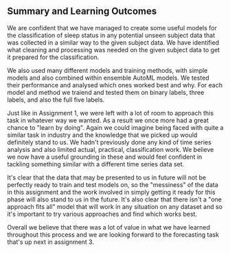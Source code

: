 ## Summary and Learning Outcomes

We are confident that we have managed to create some useful models for the classification of sleep status in any potential unseen subject data that was collected in a similar way to the given subject data. We have identified what cleaning and processing was needed on the given subject data to get it prepared for the classification.

We also used many different models and training methods, with simple models and also combined within ensemble AutoML models. We tested their performance and analysed which ones worked best and why. For each model and method we traiend and tested them on binary labels, three labels, and also the full five labels.

Just like in Assignment 1, we were left with a lot of room to approach this task in whatever way we wanted. As a result we once more had a great chance to "learn by doing". Again we could imagine being faced with quite a similar task in industry and the knowledge that we picked up would definitely stand to us. We hadn't previously done any kind of time series analysis and also limited actual, practical, classification work. We believe we now have a useful grounding in these and would feel confident in tackling something similar with a different time series data set.

It's clear that the data that may be presented to us in future will not be perfectly ready to train and test models on, so the "messiness" of the data in this assignment and the work involved in simply getting it ready for this phase will also stand to us in the future. It's also clear that there isn't a "one approach fits all" model that will work in any situation on any dataset and so it's important to try various approaches and find which works best.

Overall we believe that there was a lot of value in what we have learned throughout this process and we are looking forward to the forecasting task that's up next in assignment 3.